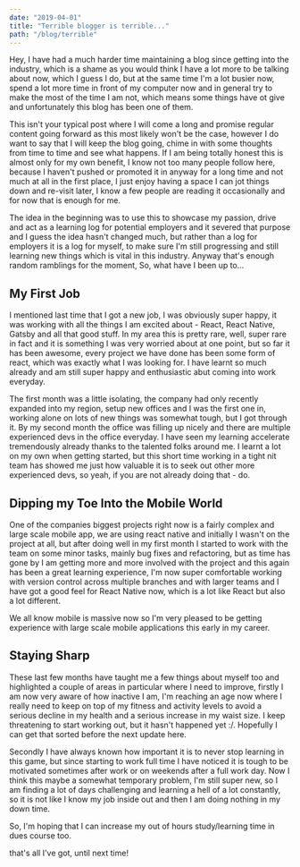 ```yaml
---
date: "2019-04-01"
title: "Terrible blogger is terrible..."
path: "/blog/terrible"
---
```


Hey, I have had a much harder time maintaining a blog since getting into the industry, which is a shame as you would think I have a lot more to be talking about now, which I guess I do, but at the same time I'm a lot busier now, spend a lot more time in front of my computer now and in general try to make the most of the time I am not, which means some things have ot give and unfortunately this blog has been one of them.

This isn't your typical post where I will come a long and promise regular content going forward as this most likely won't be the case, however I do want to say that I will keep the blog going, chime in with some thoughts from time to time and see what happens. If I am being totally honest this is almost only for my own benefit, I know not too many people follow here, because I haven't pushed or promoted it in anyway for a long time and not much at all in the first place, I just enjoy having a space I can jot things down and re-visit later, I know a few people are reading it occasionally and for now that is enough for me.

The idea in the beginning was to use this to showcase my passion, drive and act as a learning log for potential employers and it severed that purpose and I guess the idea hasn't changed much, but rather than a log for employers it is a log for myself, to make sure I'm still progressing and still learning new things which is vital in this industry. Anyway that's enough random ramblings for the moment, So, what have I been up to...

## My First Job

I mentioned last time that I got a new job, I was obviously super happy, it was working with all the things I am excited about - React, React Native, Gatsby and all that good stuff. In my area this is pretty rare, well, super rare in fact and it is something I was very worried about at one point, but so far it has been awesome, every project we have done has been some form of react, which was exactly what I was looking for. I have learnt so much already and am still super happy and enthusiastic abut coming into work everyday.

The first month was a little isolating, the company had only recently expanded into my region, setup new offices and I was the first one in, working alone on lots of new things was somewhat tough, but I got through it. By my second month the office was filling up nicely and there are multiple experienced devs in the office everyday. I have seen my learning accelerate tremendously already thanks to the talented folks around me. I learnt a lot on my own when getting started, but this short time working in a tight nit team has showed me just how valuable it is to seek out other more experienced devs, so yeah, if you are not already doing that - do.

## Dipping my Toe Into the Mobile World

One of the companies biggest projects right now is a fairly complex and large scale mobile app, we are using react native and initially I wasn't on the project at all, but after doing well in my first month I started to work with the team on some minor tasks, mainly bug fixes and refactoring, but as time has gone by I am getting more and more involved with the project and this again has been a great learning experience, I'm now super comfortable working with version control across multiple branches and with larger teams and I have got a good feel for React Native now, which is a lot like React but also a lot different.

We all know mobile is massive now so I'm very pleased to be getting experience with large scale mobile applications this early in my career.

## Staying Sharp

These last few months have taught me a few things about myself too and highlighted a couple of areas in particular where I need to improve, firstly I am now very aware of how inactive I am, I'm reaching an age now where I really need to keep on top of my fitness and activity levels to avoid a serious decline in my health and a serious increase in my waist size. I keep threatening to start working out, but it hasn't happened yet :/. Hopefully I can get that sorted before the next update here.

Secondly I have always known how important it is to never stop learning in this game, but since starting to work full time I have noticed it is tough to be motivated sometimes after work or on weekends after a full work day. Now I think this maybe a somewhat temporary problem, I'm still super new, so I am finding a lot of days challenging and learning a hell of a lot constantly, so it is not like I know my job inside out and then I am doing nothing in my down time.

So, I'm hoping that I can increase my out of hours study/learning time in dues course too.

that's all I've got, until next time!
